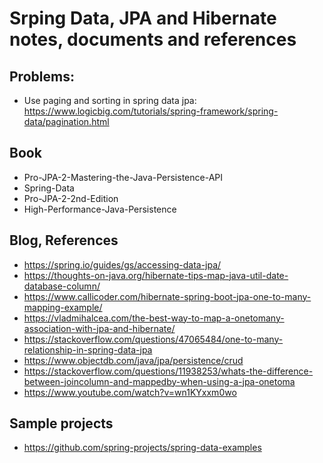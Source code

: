 # Srping Data, JPA and Hibernate notes, documents and references

## Problems:

- Use paging and sorting in spring data jpa: https://www.logicbig.com/tutorials/spring-framework/spring-data/pagination.html

## Book

- Pro-JPA-2-Mastering-the-Java-Persistence-API
- Spring-Data
- Pro-JPA-2-2nd-Edition
- High-Performance-Java-Persistence

## Blog, References

- https://spring.io/guides/gs/accessing-data-jpa/
- https://thoughts-on-java.org/hibernate-tips-map-java-util-date-database-column/
- https://www.callicoder.com/hibernate-spring-boot-jpa-one-to-many-mapping-example/
- https://vladmihalcea.com/the-best-way-to-map-a-onetomany-association-with-jpa-and-hibernate/
- https://stackoverflow.com/questions/47065484/one-to-many-relationship-in-spring-data-jpa
- https://www.objectdb.com/java/jpa/persistence/crud
- https://stackoverflow.com/questions/11938253/whats-the-difference-between-joincolumn-and-mappedby-when-using-a-jpa-onetoma
- https://www.youtube.com/watch?v=wn1KYxxm0wo

## Sample projects

- https://github.com/spring-projects/spring-data-examples

